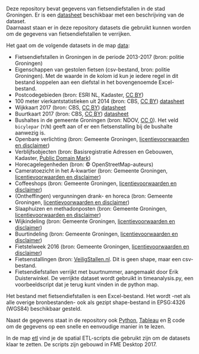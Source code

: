 Deze repository bevat gegevens van fietsendiefstallen in de stad Groningen. Er is een [datasheet](../master/doc/Uitleg%20data.Rmd) beschikbaar met een beschrijving van de dataset.  
Daarnaast staan er in deze repository datasets die gebruikt kunnen worden om de gegevens van fietsendiefstallen te verrijken. 

Het gaat om de volgende datasets in de map [data](https://github.com/KennisnetwerkDataScience/Fietsendiefstallen/tree/master/data):
* Fietsendiefstallen in Groningen in de periode 2013-2017 (bron: politie Groningen)
* Eigenschappen van gestolen fietsen (csv-bestand, bron: politie Groningen). Met de waarde in de kolom id kun je iedere regel in dit bestand koppelen aan een diefstal in het bovengenoemde Excel-bestand. 
* Postcodegebieden (bron: ESRI NL, Kadaster, [CC BY](https://creativecommons.org/licenses/by/3.0/nl/))
* 100 meter vierkantstatistieken uit 2014 (bron: CBS, [CC BY](https://creativecommons.org/licenses/by/3.0/nl/)) [datasheet](https://www.cbs.nl/-/media/imported/documents/2014/44/statistische%20gegevens%20per%20vierkant%20update%20oktober%202014.pdf?la=nl-nl)
* Wijkkaart 2017 (bron: CBS, [CC BY](https://creativecommons.org/licenses/by/3.0/nl/)) [datasheet](https://www.cbs.nl/-/media/_pdf/2017/36/2017ep37%20toelichting%20wijk%20en%20buurtkaart%202017.pdf)
* Buurtkaart 2017 (bron: CBS, [CC BY](https://creativecommons.org/licenses/by/3.0/nl/)) [datasheet](https://www.cbs.nl/-/media/_pdf/2017/36/2017ep37%20toelichting%20wijk%20en%20buurtkaart%202017.pdf)
* Bushaltes in de gemeente Groningen (bron: NDOV, [CC 0](https://creativecommons.org/publicdomain/zero/1.0/deed.nl)). Het veld `bicylepar` (`Y`/`N`) geeft aan of er een fietsenstalling bij de bushalte aanwezig is.
* Openbare verlichting (bron: Gemeente Groningen, [licentievoorwaarden en disclaimer](../master/doc/licentievoorwaarden_disclaimer_gemeente.md))
* Verblijfsobjecten (bron: Basisregistratie Adressen en Gebouwen, Kadaster, [Public Domain Mark](https://creativecommons.org/publicdomain/mark/1.0/deed.nl))
* Horecagelegenheden (bron: &copy; OpenStreetMap-auteurs)
* Cameratoezicht in het A-kwartier (bron: Gemeente Groningen, [licentievoorwaarden en disclaimer](../master/doc/licentievoorwaarden_disclaimer_gemeente.md))
* Coffeeshops (bron: Gemeente Groningen, [licentievoorwaarden en disclaimer](../master/doc/licentievoorwaarden_disclaimer_gemeente.md))
* (Ontheffingen) vergunningen drank- en horeca (bron: Gemeente Groningen, [licentievoorwaarden en disclaimer](../master/doc/licentievoorwaarden_disclaimer_gemeente.md))
* Slaaphuizen en methadonposten (bron: Gemeente Groningen, [licentievoorwaarden en disclaimer](../master/doc/licentievoorwaarden_disclaimer_gemeente.md))
* Wijkindeling (bron: Gemeente Groningen, [licentievoorwaarden en disclaimer](../master/doc/licentievoorwaarden_disclaimer_gemeente.md))
* Buurtindeling (bron: Gemeente Groningen, [licentievoorwaarden en disclaimer](../master/doc/licentievoorwaarden_disclaimer_gemeente.md))
* Fietstelweek 2016 (bron: Gemeente Groningen, [licentievoorwaarden en disclaimer](../master/doc/licentievoorwaarden_disclaimer_gemeente.md))
* Fietsenstallingen (bron: [VeiligStallen.nl](https://www.veiligstallen.nl/groningen/stallingen). Dit is geen shape, maar een csv-bestand.
* Fietsendiefstallen verrijkt met buurtnummer, aangemaakt door Erik Duisterwinkel. De verrijkte dataset wordt gebruikt in timeanalysis.py, een voorbeeldscript dat je terug kunt vinden in de python map.

   
Het bestand met fietsendiefstallen is een Excel-bestand. Het wordt -net als alle overige bronbestanden- ook als gezipt shape-bestand in EPSG:4326 (WGS84) beschikbaar gesteld.

Naast de gegevens staat in de repository ook [Python](https://github.com/KennisnetwerkDataScience/Fietsendiefstallen/tree/master/python), [Tableau](https://github.com/KennisnetwerkDataScience/Fietsendiefstallen/tree/master/tableau) en [R](https://github.com/KennisnetwerkDataScience/Fietsendiefstallen/tree/master/r) code om de gegevens op een snelle en eenvoudige manier in te lezen.

In de map [etl](https://github.com/KennisnetwerkDataScience/Fietsendiefstallen/tree/master/etl) vind je de spatial ETL-scripts die gebruikt zijn om de datasets klaar te zetten. De scripts zijn gebouwd in FME Desktop 2017.
